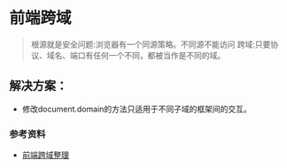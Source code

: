 # 前端跨域
> 根源就是安全问题:浏览器有一个同源策略。不同源不能访问
> 跨域:只要协议、域名、端口有任何一个不同，都被当作是不同的域。
## 解决方案：
- 修改document.domain的方法只适用于不同子域的框架间的交互。

### 参考资料
- [前端跨域整理](https://juejin.im/post/5815f4abbf22ec006893b431#heading-2)